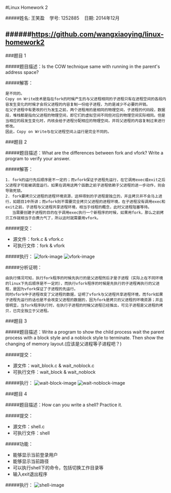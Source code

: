 #Linux Homework 2 

#####姓名: 王笑盈 &nbsp;&nbsp; 学号: 1252885 &nbsp;&nbsp; 日期: 2014年12月

######<https://github.com/wangxiaoying/linux-homework2>
---

###题目 1

#####题目描述：Is the COW technique same with running in the parent's address space?

#####解答：
```
是不同的。
Copy on Write技术是指在fork的时候产生的与父进程相同的子进程只有在进程空间的各段内容发生变化的时候才会将父进程的内容复制一份给子进程，为的是减少不必要的开销。
在父子进程中有更改的行为发生之前，两个进程用的是相同的物理空间，子进程的代码段，数据段，堆栈都是指向父进程的物理空间，即它们的虚拟空间不同但对应的物理空间实际相同。但是当相应的段发生变化时，内核会给子进程分配相应的物理空间，并将父进程的内容复制过来进行修改。
因此，Copy on Write与在父进程空间上运行是完全不同的。
```
	
###题目 2

#####题目描述：What are the differences between fork and vfork? Write a program to verify your answer.

#####解答：
```
1. fork的运行先后顺序是不一定的；而vfork保证子进程先运行，在它调用exec或exit之后父进程才可能被调度运行。如果在调用这两个函数之前子进程依赖于父进程的进一步动作，则会导致死锁。
2. fork要拷贝父进程的进程环境资源，这样得到的子进程是独立的，并且拷贝并不会马上进行，如题目1中所讲；而vfork则不需要完全拷贝父进程的进程环境，在子进程没有调用exec和exit之前，子进程与父进程共享进程环境，相当于线程的概念，此时父进程阻塞等待。
   当需要创建子进程的目的在于调用exec执行一个新程序的时候，如果用fork，那么之前拷贝工作就相当于白费力气了，所以这时就需要用vfork。
```

#####提交：
- 源文件：fork.c & vfork.c
- 可执行文件：fork & vfork

#####执行：
![fork-image](https://raw.githubusercontent.com/wangxiaoying/linux-homework2/master/images/fork.png)
![vfork-image](https://raw.githubusercontent.com/wangxiaoying/linux-homework2/master/images/vfork.png)

#####分析证明：
```
由执行情况可知，执行fork程序的时候先执行的是父进程然后才是子进程（实际上在不同环境的linux下先后顺序是不一定的），而执行vfork程序的时候是先执行的子进程再执行的父进程，是因为vfork保证了子进程的先运行。
同时vfork中子进程改变了父进程的数据，证明了vfork与父进程共享进程环境，而fork如果子进程先运行的话也是不会改变父进程的数据的，因为fork是拷贝的父进程的环境资源；并且很明显，当fork程序执行时，在执行子进程的时候父进程已经推出，可见子进程是父进程的拷贝，已完全独立于父进程。
```

###题目 3

#####题目描述：Write a program to show the child process wait the parent process with a block style and a noblock style to terminate. Then show the changing of memory layout.(应该是父进程等子进程吧？)

#####提交：
- 源文件：wait_block.c & wait_noblock.c
- 可执行文件：wait_block & wait_noblock

#####执行：
![wait-block-image](https://raw.githubusercontent.com/wangxiaoying/linux-homework2/master/images/wait_block.png)
![wait-noblock-image](https://raw.githubusercontent.com/wangxiaoying/linux-homework2/master/images/wait_noblock.png)


###题目 4

#####题目描述：How can you write a shell? Practice it.

#####提交：
- 源文件：shell.c
- 可执行文件：shell

#####功能：
- 能够显示当前登录用户
- 能够显示当前路径
- 可以执行shell下的命令，包括切换工作目录等
- 输入exit退出程序

#####执行：
![shell-image](https://raw.githubusercontent.com/wangxiaoying/linux-homework2/master/images/shell.png)
